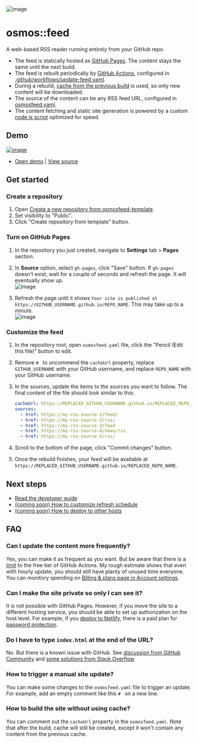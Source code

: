 ![image](https://user-images.githubusercontent.com/1895289/115134753-d2dded80-9fc7-11eb-8a54-e42483cd6969.png)

# osmos::feed

A web-based RSS reader running entirely from your GitHub repo.

- The feed is statically hosted as [GitHub Pages](https://pages.github.com/). The content stays the same until the next build.
- The feed is rebuilt periodically by [GitHub Actions](https://github.com/features/actions), configured in [.github/workflows/update-feed.yaml](https://github.com/osmoscraft/osmosfeed-demo/blob/main/.github/workflows/update-feed.yaml).
- During a rebuild, [cache from the previous build](https://osmoscraft.github.io/osmosfeed-demo/cache.json) is used, so only new content will be downloaded.
- The source of the content can be any RSS feed URL, configured in [osmosfeed.yaml](https://github.com/osmoscraft/osmosfeed-demo/blob/main/osmosfeed.yaml).
- The content fetching and static site generation is powered by a custom [node.js script](https://github.com/osmoscraft/osmosfeed/blob/master/src/main.ts) optimized for speed.

## Demo

[![image](https://user-images.githubusercontent.com/1895289/114334657-e4268600-9aff-11eb-90c6-184284b90be2.png)](https://osmoscraft.github.io/osmosfeed-demo/)

- [Open demo](https://osmoscraft.github.io/osmosfeed-demo/) | [View source](https://github.com/osmoscraft/osmosfeed-demo)

## Get started

### Create a repository

1. Open [Create a new repository from osmosfeed-template](https://github.com/osmoscraft/osmosfeed-template/generate).
2. Set visibility to "Public".
3. Click "Create repository from template" button.

### Turn on GitHub Pages

1. In the repository you just created, navigate to **Settings** tab > **Pages** section.
2. In **Source** option, select `gh-pages`, click "Save" button. If `gh-pages` doesn't exist, wait for a couple of seconds and refresh the page. It will eventually show up.  
   ![image](https://user-images.githubusercontent.com/1895289/114324508-3dca8880-9adf-11eb-98c9-0a0779f5fd7a.png)

3. Refresh the page until it shows `Your site is published at https://GITHUB_USERNAME.github.io/REPO_NAME`. This may take up to a minute.  
   ![image](https://user-images.githubusercontent.com/1895289/114324153-75383580-9add-11eb-81a6-186cb18d0851.png)

### Customize the feed

1. In the repository root, open `osmosfeed.yaml` file, click the "Pencil (Edit this file)" button to edit.
2. Remove `# ` to uncommend the `cacheUrl` property, replace `GITHUB_USERNAME` with your GitHub username, and replace `REPO_NAME` with your GitHub username.
3. In the sources, update the items to the sources you want to follow. The final content of the file should look similar to this:

   ```yaml
   cacheUrl: https://REPLACED_GITHUB_USERNAME.github.io/REPLACED_REPO_NAME/cache.json
   sources:
     - href: https://my-rss-source-1/feed/
     - href: https://my-rss-source-2/rss/
     - href: https://my-rss-source-3/feed
     - href: https://my-rss-source-4/news/rss
     - href: https://my-rss-source-5/rss/
   ```

4. Scroll to the bottom of the page, click "Commit changes" button.
5. Once the rebuild finishes, your feed will be available at `https://REPLACED_GITHUB_USERNAME.github.io/REPLACED_REPO_NAME`.

## Next steps

- [Read the developer guide](./docs/developer-guide.md)
- [(coming soon) How to customize refresh schedule](./docs/how-to-customize-refresh-schedule.md)
- [(coming soon) How to deploy to other hosts](./docs/how-to-deploy-to-other-hosts.md)

## FAQ

### Can I update the content more frequently?

Yes, you can make it as frequent as you want. But be aware that there is a [limit](<(https://docs.github.com/en/github/setting-up-and-managing-billing-and-payments-on-github/about-billing-for-github-actions)>) to the free tier of GitHub Actions. My rough estimate shows that even with hourly update, you should still have planty of unused time everyone. You can monitory spending on [Billing & plans page in Account settings](https://github.com/settings/billing).

### Can I make the site private so only I can see it?

It is not possible with GitHub Pages. However, if you move the site to a different hosting service, you should be able to set up authorization on the host level. For example, if you [deploy to Netlify](./docs/guide-deploy-to-netlify), there is a paid plan for [password protection](https://docs.netlify.com/visitor-access/password-protection/).

### Do I have to type `index.html` at the end of the URL?

No. But there is a known issue with GitHub. See [discussion from GitHub Community](https://github.community/t/my-github-page-doesnt-redirect-to-index-html/10367/24) and [some solutions from Stack Overflow](https://stackoverflow.com/questions/45362628/github-pages-site-not-detecting-index-html)

### How to trigger a manual site update?

You can make some changes to the `osmosfeed.yaml` file to trigger an update. For example, add an empty comment like this `# ` on a new line.

### How to build the site without using cache?

You can comment out the `cacheUrl` property in the `osmosfeed.yaml`. Note that after the build, cache will still be created, except it won't contain any content from the previous cache.
